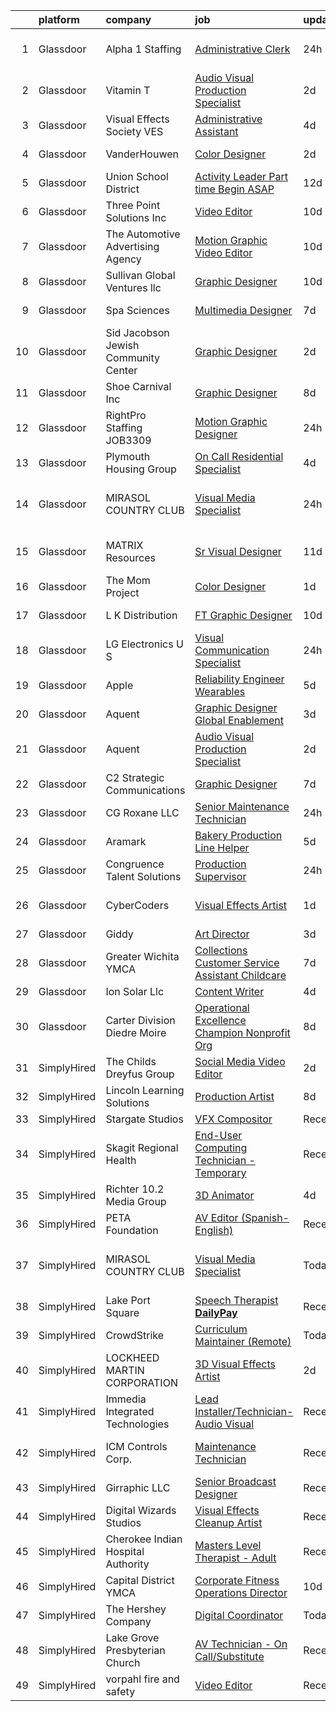 

|    | platform    | company                              | job                                                                                                                                                                                                                                                                                                                                                                                                                                                                                                                                                                                                                                                                                                                                                                                                                                                                                                                                                                                                                                                                                                                                                                                                                                                                                                                                                            | update_time   | location               |
|---:|:------------|:-------------------------------------|:---------------------------------------------------------------------------------------------------------------------------------------------------------------------------------------------------------------------------------------------------------------------------------------------------------------------------------------------------------------------------------------------------------------------------------------------------------------------------------------------------------------------------------------------------------------------------------------------------------------------------------------------------------------------------------------------------------------------------------------------------------------------------------------------------------------------------------------------------------------------------------------------------------------------------------------------------------------------------------------------------------------------------------------------------------------------------------------------------------------------------------------------------------------------------------------------------------------------------------------------------------------------------------------------------------------------------------------------------------------|:--------------|:-----------------------|
|  1 | Glassdoor   | Alpha 1 Staffing                     | [Administrative Clerk](https://www.glassdoor.com/partner/jobListing.htm?pos=126&ao=1110586&s=58&guid=00000182de15053688ca9e287318edaa&src=GD_JOB_AD&t=SR&vt=w&ea=1&cs=1_5d0ef1f0&cb=1661583296374&jobListingId=1008096950917&cpc=149B3D5996025BBA&jrtk=3-0-1gbf1a1g2k6d3801-1gbf1a1gi23j4000-852dd71b6639d043--6NYlbfkN0CLa6IWRRZo_HdAtB9VjvUwLb8x6SDxskg8w_1TL4vCvpN8vpWrRPzbrWGmBENJxIjuC9Y6QKW-J1bBk87Y8i8_JcXhvfruS6bxg5BIcc-mvpV4MqyLekB0aCVDKDQECMpQ_f2l6-x2jyr0w9oclG5zgLq-2MIMckpgE1PBDRoSzNK0ZZ1D7qZ4OdwKvWED9sJRO-nY7xh8gtYWdOhHMRBBqjfNHWuSj06wSjBAXk8abSINq19nua53-0Q5Iv4yOS0IPg2uTSZD5_7QwEQehkrYCjtlHwd-xJkNCW3e4dqmKlz3-l_dsBwMExzxzUtSbv37YE4NbDURRj8Wmwf3Zm9CFssWZo89H_B3z03zqn_Z7h2bDlGdamo6leMi_RWxmW7U1yjm1gb790_8lwEutKATZL9znyKN1-lYRs-MSrEw0fAuZiVnHGyNPbwWsZMYopsRL720thEyBWB0uDgKP4YYKeqONgDIVy--JN1oLE1-iCd3fmnRq4Db3nnmIlrqtt8%3D)                                                                                                                                                                                                                                                                                                                                                                                                                                                                                                  | 24h           | Fort Lauderdale, FL    |
|  2 | Glassdoor   | Vitamin T                            | [Audio   Visual Production Specialist](https://www.glassdoor.com/partner/jobListing.htm?pos=130&ao=1110586&s=58&guid=00000182de15053688ca9e287318edaa&src=GD_JOB_AD&t=SR&vt=w&cs=1_388a7c1f&cb=1661583296374&jobListingId=1008091985825&cpc=AC285F3A3ECA6BB0&jrtk=3-0-1gbf1a1g2k6d3801-1gbf1a1gi23j4000-1cc87704b8e3722c--6NYlbfkN0DMrcEu7yrtATojKJA7cEzGQ3FdRGWLh0CZQInL4ECGI6k5tN82kdM0cJmh4vC7Ggh7bkuNSoFE2-ez6ckPEOOe0yXwQpVWZCrfogwKFj5q4E09gC16xNRJF8DXWkqBqUHRIEr9_l_UrJN2jTXe8bQ3juZYukjeiZD98G-pE12QJ_UERCBD7kysVXPXIfmBJ5ZaLwVX8K0_G9WN4f1CvIb-6ltVI700LisAaXHWLJ5nrPV8t5oEnHLEjEkqmpUxnqC6li3_qRgRd2fJs7hhqRgpfQU98F5AAbOuXKZeyuIbvEmGo4q2RabCx1HY3VdDfq0rq3S2n9RPlXMH2uY64vXA8h1GpZyaJ8Vw6hUo4DwSs0zWEidtuL-PTx5kbMm1W8QFQTXVv3-UalAjjT6k7Yv3F2geN4nipV9DIOSR_ivzixj-d8fYQoBoLy3dG9S62ILyU8yGqOb6L-pyfV6x4JP6uqNPMTGLTUI%3D)                                                                                                                                                                                                                                                                                                                                                                                                                                                                                                                       | 2d            | Dearborn, MI           |
|  3 | Glassdoor   | Visual Effects Society  VES          | [Administrative Assistant](https://www.glassdoor.com/partner/jobListing.htm?pos=120&ao=1110586&s=58&guid=00000182de15053688ca9e287318edaa&src=GD_JOB_AD&t=SR&vt=w&ea=1&cs=1_c8a67bcf&cb=1661583296373&jobListingId=1008086026856&cpc=AC285F3A3ECA6BB0&jrtk=3-0-1gbf1a1g2k6d3801-1gbf1a1gi23j4000-3a0e011d3aac9d61--6NYlbfkN0AyBPx9UK4j5PCeiL_KF0kRj3xuzYuCAFQ0CfJKORQX7V02KQhB3W33uj3q4CsAHpcXduQ7yBLVw1bHBCUl3MCESZ8jbDV3jzGGOpzW93umnSlP0c58y_HcPWLAQRyR5Hi8l3E1-Ea-EBbNGQzoLwVR5KteIqP_JR4wvH0X--lWHBZbaXda7T6MHULgInm2cVhztjJkTEph7MMJqQxqaxDt7SQaFv22pOgColld4Ad7sU_XFb3bXm-1PijC8Z4ot4XswiwcMOuDVURsRXuqdm9kHUlkAdywFA74F4zsbocwQjgIkBE2mG7EOIgFcg_LOmgMTmJ1I7uVzogWVeJ2SAsx8h9XxO_3Hdq424GqZEm7JshfHRKJAVdkoyWb2t1gsHTbiFysOEdr3KnnfdGOriKZSObOm_Ub_7UH-ane96yo8hfAZzKKqOBFCREl-dxmeJgu8ANq1boLzeXsYQdO6LlWAnI_4HK5_PHzkZABQYxkOnkWJWpZpri9)                                                                                                                                                                                                                                                                                                                                                                                                                                                                                                            | 4d            | Sherman Oaks, CA       |
|  4 | Glassdoor   | VanderHouwen                         | [Color Designer](https://www.glassdoor.com/partner/jobListing.htm?pos=125&ao=1110586&s=58&guid=00000182de15053688ca9e287318edaa&src=GD_JOB_AD&t=SR&vt=w&ea=1&cs=1_c1e7b6b0&cb=1661583296374&jobListingId=1008092184728&cpc=F41FEAB56D215062&jrtk=3-0-1gbf1a1g2k6d3801-1gbf1a1gi23j4000-480ac33477a6e830--6NYlbfkN0DwTFf1i8tHxx5w6n6Gg6g51G1v2moTctKTWRheSvOoBGoYbE61eXaI4p99TMVe5-ayQmKUdCYxyi_EXPF0MeW0coNfVg54vQwjP_VMQ7A56klt1b6bbJAn7qJd2vDv42nbtg-6mOo58xtR9k6HzsfXLAcP_OD--UXhsf0MPZsbQyhncyrMNrs-0Ul-YYhgn0yHwKLe6_byhPcTYgpbQvj2v2QOwWTpEq85-16Q5vmF2AUtFzpRB0sETsOiXLwhjEi6m_cvSI0XW7zXijySzutxVuCdMN1mq9exv9rm626Zm7ShGb7Jdt6cQfZ2n6gJPFYm08Waeg6WOmUc0cNuXqfdhAuJ45K8lg6vfR3LduxJN13w2DUSXUYQoOp-CH5KcAQpgnorUXEIseBtyt604wTFDB0SoUXBNWrS0p5162Q8R_wQAdrgVSPdbQYEdexOnTmsO-81GaE92sPkeY7UOpEWUU_dg1h05gB6LgE3Lsh0hzoVoWnLcwvj)                                                                                                                                                                                                                                                                                                                                                                                                                                                                                                                      | 2d            | Beaverton, OR          |
|  5 | Glassdoor   | Union School District                | [Activity Leader   Part time   Begin ASAP](https://www.glassdoor.com/partner/jobListing.htm?pos=108&ao=1110586&s=58&guid=00000182de15053688ca9e287318edaa&src=GD_JOB_AD&t=SR&vt=w&ea=1&cs=1_5b8c78df&cb=1661583296371&jobListingId=1008070408201&cpc=C4A69CCDBB3B9599&jrtk=3-0-1gbf1a1g2k6d3801-1gbf1a1gi23j4000-f3a4d5eb60ebc147--6NYlbfkN0Bi-g4OEguhQEx4pjzkmulzkFDPdVMQm6g82nLRMcVRUMnZUr0y5XvhHGPLjYdim24et-36I0Fl6hfvVGyjgYtxD6CXFzDVtQgnWNWA8pbtQxH2KZ4itns7za0E1biC18aweudbPFL2Q4_Dj2Iu9KyAk5W-IIXwU4ufLSB-V6s215MQsOALKlMTniXts2OsXeqOOk-_w4jFw5N3J2DrvIMjmIeT85ymHo8Y_OjJNGlIn6w3uCF8h2aCoNx-C0_DP3X_XLGQ1VnK4l31MhA3XQNuaF4JITWoB4YJ6jk5mPIxpqvK-lajtU8VFGf1gsplNN78e8yGogFfxEWFtwWl6APdVGQC-dlVxZOQ6XUmFTr15UxCO3GkAh7vJrNSVWxeGxOX6lXO6m-X3n5kRxvSsCg4Wpj4qM7Gsoarzinh0Mq6GexSfosO5aC1d2hfVQYyk6UWlh080ODeamhwuk9ZNz97-5n-oi1GRfZwz9D7iQr3FIR4Ms0DOyog__zg0xmTpbzNaSHyqI93rw%3D%3D)                                                                                                                                                                                                                                                                                                                                                                                                                                                                | 12d           | San Jose, CA           |
|  6 | Glassdoor   | Three Point Solutions  Inc           | [Video Editor](https://www.glassdoor.com/partner/jobListing.htm?pos=121&ao=1110586&s=58&guid=00000182de15053688ca9e287318edaa&src=GD_JOB_AD&t=SR&vt=w&ea=1&cs=1_f88e65d7&cb=1661583296373&jobListingId=1008073933827&cpc=2CAED5C921A5F994&jrtk=3-0-1gbf1a1g2k6d3801-1gbf1a1gi23j4000-0098ecf835ef9619--6NYlbfkN0AXO2-80b6OrVq1jMY6MPakwTrBlFGFG9GXXoIqvIeRwHQKnllkc9g2j9MPJeoDIXHiC2Sh5oUlHpqKMZruQUuT8WvPWUDL82Zk53rRsWgdipKMKh0_N539OgYCqgJp6EX37OcU_G3t5LcqXWqvbF_qQjEmIckri4x5TMR23FxH6fFWu1Iiw8X0hGT_YIBYpj3ef-ZqekH9MrTc1G5eQk5Vt-MedzAmItWl-ylk2nthDyyGibpYRsRT8qp_72SdI7wHOl4CkBUgizzpQYDQncFVBmjzf1ZBPgIi5Men6Uk8O4M_Wft7tvl1quraBbBvoU28uf5jZDvF1Gpfi4miE9IKWmKyTbtESePABgj-lxXXqmxK9iBxewr8UXJPnUwOczdWzmhLAp3yZPcgZ4xn29eNamHRlS1oIbf71G8naOdXiHjfoyECgOwcQLWem3ywL3VX9XPYXLTjeOIV1JytQ_K-lUgQ_tNOIwvFmCbVs7Xba3nKhCbRqtkQ6zxgCvtUjBk%3D)                                                                                                                                                                                                                                                                                                                                                                                                                                                                                                          | 10d           | East Moline, IL        |
|  7 | Glassdoor   | The Automotive Advertising Agency    | [Motion Graphic Video Editor](https://www.glassdoor.com/partner/jobListing.htm?pos=106&ao=1110586&s=58&guid=00000182de15053688ca9e287318edaa&src=GD_JOB_AD&t=SR&vt=w&ea=1&cs=1_d38e9006&cb=1661583296371&jobListingId=1008074401677&cpc=FB7E4A1762AE5BEC&jrtk=3-0-1gbf1a1g2k6d3801-1gbf1a1gi23j4000-2a6dafd6c756d5de--6NYlbfkN0Cr-BjjHGpClfic8svx8fd_3JTRExqDo3uFGKQxpusPMr8ARulWR-5wsAuEDUyCThNO-R_b7ngPIW8XPPZlQlIa-k62ho1nBM83yXXQ2zRQMBNyyPCMibaWygeBmn01nIYe7vcjlI-H7Mz_XiyPQq6DbHKkwNSQ5y47XXA6xcG2MqSxm4fJUbJcEt59_S8MLO1GNcyBtQmSZ1sJSdAccjGVK8OPWMDtbD7RzbGZXClBy_6BkYWQIkPID58uNCCkMe5vcRi34YSQDQckD9hDYEQ-tEa80YTwSHTU8bxEJiWDEt5j0-ZXs43BOfM9MSoM4iyTaJ93LwWyqngHWNlg8pXh6-qMDmmCl0Kt-tRxUjHrPA4x2yr9MpXGMXvlz6dcrpDfRmuZyghyqfMxpIA3U_xSKQOoR0iUWAj104BbDEnWPftZqm_ejjAhIDrW_C_APhY608bUdOdIaRGBAVRRqqLzLmgv_ivjTiahHvzqL1DKcAofNSc4m5Uo_N7p8uGamdU%3D)                                                                                                                                                                                                                                                                                                                                                                                                                                                                                           | 10d           | Remote                 |
|  8 | Glassdoor   | Sullivan Global Ventures llc         | [Graphic Designer](https://www.glassdoor.com/partner/jobListing.htm?pos=107&ao=1110586&s=58&guid=00000182de15053688ca9e287318edaa&src=GD_JOB_AD&t=SR&vt=w&ea=1&cs=1_66744878&cb=1661583296371&jobListingId=1008074500368&cpc=AE9F6614D4EC1B58&jrtk=3-0-1gbf1a1g2k6d3801-1gbf1a1gi23j4000-8bd56c1b3e5e6b1b--6NYlbfkN0BdDHiSlq2TKVYTvK036ioTcRDjelCKzvFOpLFiF--0ifFBawJxXnTBOt8w5A1GyXLRjRQpIGx2BKNX-0fk_XrKev9l57tZiwv6ulmMsFmg0YrGjNxnIW8Sxao81IxPhTicq4WpKKUqQqfUtv7GkWvapB9WUmMlFrXkKDKjvr4Yeov_OptYGMbYSebaoqO4ncEe7CZ7k4IlKr50YoJIESCqvgjD17erp4SSGGoJLtlnCjjkW4JQa5UoOAas_VS1l_eMg7dY5ra4oyo45354M85MtLIQ9jtUAKYi0kPW56d3cL2xBbuVXOtHjkipsqITvMLZ8mTr2YM9Nib4g6kd-HP9VsDplnRyZ3Tg_Lj2TN1-XmKNXV6nVdAnED7HVqpUFRnHv0Npt1J_3DEGZT9-TNot0eqoMEbtiEA55F2BoEJtNmgeE8yau-qZAEHkUBE4udARujVQEixe3u-PoHR0Y7gUzIav2sqWGfppQJZJeXdE5ZAcEWAS7WnLHdY6bTKUFuA%3D)                                                                                                                                                                                                                                                                                                                                                                                                                                                                                                      | 10d           | Spring, TX             |
|  9 | Glassdoor   | Spa Sciences                         | [Multimedia Designer](https://www.glassdoor.com/partner/jobListing.htm?pos=101&ao=1110586&s=58&guid=00000182de15053688ca9e287318edaa&src=GD_JOB_AD&t=SR&vt=w&ea=1&cs=1_a883d572&cb=1661583296370&jobListingId=1008081001759&cpc=24BF2F2386F532EA&jrtk=3-0-1gbf1a1g2k6d3801-1gbf1a1gi23j4000-ace4fa9a69b02b8a--6NYlbfkN0DdNONLqhA8z6QrX6vw37qu8cGScUjPKwqVQr3YAsb4-5m6SkYfcfunlR4HuAxlrEj3Cu4gPUJjDoG9zcxxxmrGYPDKzHL8x7i50ZtIV6F3YDwvUr-Of4mRIwxiKcQLzemNfh3tYg1lxyJxAgmxtCY7uYphYxmkMiO5YeIhAuereU8DE1aoQ3TVxniFVMlJRPK6igVtzCn7fX-V13v85C_SLX4J3PFRs83l8JLu_nnfCFyZudf6sdM6R-UGHJvRUG04FqETb3zy4R9ZqhLNMUBoC_n19ZRhqeQ0Y9KI8rfDx-xrA6AWGKMwxTMz-dOLSwQ0rNrz5_-quNHWIrjqZeQXNyoNdxejFqoaG9_BVofnaGKXcDymy5_G7HCw9ELNiLHDSwCw9moHMljeP-UJbZMP1azWLHAG5trjRss1aj21otL6ET_nZviBTf1jV73CCOj37WXnthx99ZFF1l7r2OXtHpMIWhuS8UOmuHQbZaAqzsNmHuA-UCCEBEco6fvd2Vk%3D)                                                                                                                                                                                                                                                                                                                                                                                                                                                                                                   | 7d            | Port Saint Lucie, FL   |
| 10 | Glassdoor   | Sid Jacobson Jewish Community Center | [Graphic Designer](https://www.glassdoor.com/partner/jobListing.htm?pos=117&ao=1110586&s=58&guid=00000182de15053688ca9e287318edaa&src=GD_JOB_AD&t=SR&vt=w&ea=1&cs=1_5c24547d&cb=1661583296372&jobListingId=1008091273904&cpc=6FC5BA77C9A4CD78&jrtk=3-0-1gbf1a1g2k6d3801-1gbf1a1gi23j4000-2f5298d8925f82f9--6NYlbfkN0C6EFb90zln-hChyPLbNSf7Ax7MBlTjAuGj9fYNCmVhskL7zbZtRaEtyDO49l33wA5pEdmqgfF_jFN8n3VKmfEwCJ4ojJb6xq49vqMR7ENGYhjWoINbveNXfyWEEf2BrHKb8UCsM_09jaDGDOWfzWvF5PwNlzd6dCd5JKzmeQL-ejgw2Lt8Xux1zX2XSqSVkY8pydUPo4cwMdW9Yde72FUXaw82n9KHuTeSbmE4-xn-PUMRCnFl3HHtnosjqrfUdjf3ARe3WJ63gFCViF7QR6PX2E2IdQjGLlL-3VgEPmp43lu9l3VF1WYGweKS5OAlo-G2NjJyLHpBwY8MLfIZIs7AqsixrDwM1z4cjxm_LlhuzXcl8YFteYnEfDjpzQexkEYf7lc9Z7rBdzT09K8mYl9k9PkIJHT6WEvSwUOFlIHrUGuJvMvh4_m7sZY9dbcjpSYKPK9pOBYt1SsbgZmJZW8twwZ1reZ0GasiO8yGKKZz8TafjXKyE4y3EyOkm_WIMAQ%3D)                                                                                                                                                                                                                                                                                                                                                                                                                                                                                                      | 2d            | East Hills, NY         |
| 11 | Glassdoor   | Shoe Carnival  Inc                   | [Graphic Designer](https://www.glassdoor.com/partner/jobListing.htm?pos=115&ao=1110586&s=58&guid=00000182de15053688ca9e287318edaa&src=GD_JOB_AD&t=SR&vt=w&ea=1&cs=1_c3329b6b&cb=1661583296372&jobListingId=1008079094688&cpc=451933188B21919D&jrtk=3-0-1gbf1a1g2k6d3801-1gbf1a1gi23j4000-08ec2dc67172a84d--6NYlbfkN0DXBwa3qOAti5dsH4cJZzTtmfpav-_FjW2Cv9p6tjCthiXDFy3D4l_KnkK69y7sNZFUwtx8s_j24f4-TvfbvdwKrippb0s9RXQlCIGPXhpVbORsWhW-h7QjPublLOaFFfO7zfO1J4we_DA1WqlknePeG0kPf6VKGC5ivcSD9MmUHHbQYitDDaIdbkDsFfkrFAV7cqnqMiA3VVm3w1AHcMnle7iZkoCQSSDqp5YbB6-tb61uRdFUAbhGKz9cXE8LCIWJ0ZNlXpnqVFhGwHAjXtQtciaPQqEls3fzKfex8ow5PUQxe7I8ekshfZ5zlxvd6QsguUNcprbq-gkkLvm0-GWxPOvLh4hALVxTV_U4xbo6_kO54KQLfN5LGhju3Kp_lfZ6cAUFpiTcSxmxFAftasFhuqx0FI7E5XVOmP7quyYReJugsaNf0VG58Bq0Yvx__lPRBLXOmMqFBrAk9qc_UmxW618GdbUYe0iBojE_5VS9WBPLJ3rLC4as)                                                                                                                                                                                                                                                                                                                                                                                                                                                                                                                    | 8d            | Fort Mill, SC          |
| 12 | Glassdoor   | RightPro Staffing JOB3309            | [Motion Graphic Designer](https://www.glassdoor.com/partner/jobListing.htm?pos=123&ao=1110586&s=58&guid=00000182de15053688ca9e287318edaa&src=GD_JOB_AD&t=SR&vt=w&ea=1&cs=1_f7a1c5b2&cb=1661583296373&jobListingId=1008097046697&cpc=1120CD366D53BFD9&jrtk=3-0-1gbf1a1g2k6d3801-1gbf1a1gi23j4000-a888db8d285ab9b4--6NYlbfkN0CJfZ7eZoXlu3WpIyheS23JADRVPs__lPnDPOApCreD6qTRTNwQoT5isMbXmmLQIuzE-sKyyN66_dV9GDrzqUg4qaWg7T0SddcfHfCNDJLB-LlVil4tye1OKMb7hiXKPqD-SMvLDyqKIGN01OQRWMS5H4WfP9xjbOto9v_t8ieYqbODSWv5igz7gM6bz8GNGQtr1ybRHIFuVYkzDRoizWkaqOOpwMPnagWlyF0Bh2jtoOXxCX6ZqyAGo2B5UZlPIwRbmhlV6L8Psu3evQirUF6bbq4ucbZ_bhmloL3jpNAZRR2dY6vf0PNyaU1KCJq1187dMKLWLeTKjPYYgHchlnEkfz3Z3OmP3LG6d1C6_fOyrTyz0jIiVp3vc_3KQm-Ea1kNobXafrfa_a7xIYlZaOGEsS-M4nlCarlkmFUYDJhxHbr-gDMx_kLlaucjY3CnONb1lrFhVCc-Npn4FYPf9cPdMhwFuWpS2PJLAWO6Yxvsh3SrPhulxOI8V277C6aOWsMU4wOG_ND45WN9Hr3XhLHX)                                                                                                                                                                                                                                                                                                                                                                                                                                                                             | 24h           | Nashville, TN          |
| 13 | Glassdoor   | Plymouth Housing Group               | [On Call Residential Specialist](https://www.glassdoor.com/partner/jobListing.htm?pos=113&ao=1110586&s=58&guid=00000182de15053688ca9e287318edaa&src=GD_JOB_AD&t=SR&vt=w&ea=1&cs=1_a8401c15&cb=1661583296372&jobListingId=1008086424442&cpc=39A4E8CE329AB187&jrtk=3-0-1gbf1a1g2k6d3801-1gbf1a1gi23j4000-500d25c38ffb4937--6NYlbfkN0BLahNQvk40bqbBW3a6u-QlUhw6-fCtx-fWfSd3AIIdrh8BfI_3fgkdX_972yKlZ3BvvjbMKvgPV1hNPapzSgNfjXfVIGUpb1_KOx1mxKke5GGH0oQiyiFDj17YGm4JcGBGtEKxBvD_O99qLq0NX1Uykyx-4iHqPd9LPsnXXTgUFW_ER3AJ5kMHKR8PNqat3bk7ikQyREBfsi7hp6Eq1zjFTNI6wArBksj7OaGkPkyMV2ziUBzGD6xZi87fh4Pfa49yu3yRL5VnLoeAC-h7I-NRafjFgOvkkhVEEZGRW6XkHEWlel27tD1jRH2es5g7M7xUbVUXqAEjnf3q6S3dvC8amYgZlvGVh5W4o-jEsouBmLNvbtBuLgUBaK0o2-2pJyvb4zW9URkg5rkoPazSr-MVWcanjg0ODPdsVShrJvmhPosf0boIJsgyKV7nuCys837zSU_OhFyW3wDpjVX4xfbDfDrwYq-KvqpJvA6BsGeHoaOCggIPlqr_HESUurgXDiDrefxY6lAKEg%3D%3D)                                                                                                                                                                                                                                                                                                                                                                                                                                                                          | 4d            | Seattle, WA            |
| 14 | Glassdoor   | MIRASOL COUNTRY CLUB                 | [Visual Media Specialist](https://www.glassdoor.com/partner/jobListing.htm?pos=105&ao=1110586&s=58&guid=00000182de15053688ca9e287318edaa&src=GD_JOB_AD&t=SR&vt=w&ea=1&cs=1_c760dd1c&cb=1661583296370&jobListingId=1008097162683&cpc=C19BE7EA145E205E&jrtk=3-0-1gbf1a1g2k6d3801-1gbf1a1gi23j4000-fbd9eb12cc77fdd7--6NYlbfkN0D_KRozbKJx95I3LRYgbj09bqBDFeyQG4s8tCOB31p2DMG56vMp55On6rFCfHgcOAzyjRRYCCEPBFvtbPnsqNGVpekpq1w9fscXrvUc_0wdOXkAoH9VX3be4Fq8B-1yG9uR7dd2WTWKbwSSFj7ucgYHbO4Hv9g4Y9bzlqd1Lv_gB22llVqaVU-lW_1Y7nYRVyFO0kAIHjREeNQZiqggzJsMsr5ggw1Fje2iTw9uOEtUiEgCUk7BX4fr5UCWucWhDWxOxgySwRaHjVgBEm67MGXzso6bycLnbjOfB_vGawgRN8hqfXhRbsz-izfpCFTDCdXOLfgmTFXEJiC1kf3UGRXMcSdBhp_1DIRFq3JWpFHYk3TICI9E7LnBrdAe7V_7seHkijbAHW7oGnxOrhB7VHM1aSTIOkogM9A0wiHThY2g9iJhuvEJA9-xJVmd7SYMBUT5RmkOa5r3kF9wX-Y1LC07iASoBmAZIHUpvCa1Bd29aZAsH5S4f17yOt8vN4t5qEU%3D)                                                                                                                                                                                                                                                                                                                                                                                                                                                                                               | 24h           | Palm Beach Gardens, FL |
| 15 | Glassdoor   | MATRIX Resources                     | [Sr  Visual Designer](https://www.glassdoor.com/partner/jobListing.htm?pos=124&ao=1110586&s=58&guid=00000182de15053688ca9e287318edaa&src=GD_JOB_AD&t=SR&vt=w&ea=1&cs=1_a92e88c6&cb=1661583296374&jobListingId=1008072902768&cpc=C4A69CCDBB3B9599&jrtk=3-0-1gbf1a1g2k6d3801-1gbf1a1gi23j4000-81c5109876f46c66--6NYlbfkN0De5ppvndiyxA0pMSLQzOe_j9Mra0KF_8EhxTxOKXtZIfhM20E97mGJ28x3XA14Fw2Pmz8zENl6CaqysjzzP-P5em76Ai6Z-OAKvvJk2k8ZI7p6BJ4_RtWMdSJqh1wKKRpSiUqjWXi_r4uCi9Lm3O_Soy-8ODshxFTWKMugx9yx-EaqmjviDdqKx7VWifLyyEvgq89Kdp0nytwo5ABYQABSldOBw4X4F1Q12oQhvQey3u5gbcVyF3Sf4dbETN8AJ3y0qG5np01-8dVOUdnWmbR6awJwSaCFv_qwjnhDVJroXOOfRVSSVfJD_DC5Xc8CC390XoXZqpdGc6bh1VISTtffbBO2mOgMbZ7O30KX6G5MwX-7i6w-_Yytws9WVDLT1OiriBoP409pqT0AygBU8Ppgt2eGoVmuyRoOwSqhwJ1z9AkSWI9AUwKUSeDpaTHf3E_Eu8MlgXPGbz6TiICJWZu4OlfQ5sZ0qzruQzAAW73wlOcJ0X3GiEFUIOae-ifpEnmaaNAeJc17yeuHkpGTpxvBYjnpHx8Zaj_xE8qF96JgsQ%3D%3D)                                                                                                                                                                                                                                                                                                                                                                                                                                                     | 11d           | San Francisco, CA      |
| 16 | Glassdoor   | The Mom Project                      | [Color Designer](https://www.glassdoor.com/partner/jobListing.htm?pos=116&ao=1110586&s=58&guid=00000182de15053688ca9e287318edaa&src=GD_JOB_AD&t=SR&vt=w&cs=1_12dcde49&cb=1661583296372&jobListingId=1008094383000&cpc=1160948BCBA38B5B&jrtk=3-0-1gbf1a1g2k6d3801-1gbf1a1gi23j4000-d33cddce876cf7a1--6NYlbfkN0BDp_epf89aHDQhKpPegNJQ_ldQpEFZQsM9OcONMGxWx6pU56EKHF58QjVdAUvn2gXRtfyd_1WHfRCy99y1eXvF4SEcUuvf92kbK4XCr_fSMj9KQhyepS_ov8U3hD1TYhc5VKwN7vK0tvScxa0qV61D2dqwOw2aN9H37h6DMCiP3bHdSOi0_iuv75Hl1DcnxT0HTc0WNETbQBSdxIpA66-2CIgo_0x6qTdkt90G1IOtxesP-6-Fy44P4YBdQgiYOp6lBZvMQIRtVIokyuGY2GFQbL84SWMmMBHbdFuWge5Nf1zIGYdxQu0HvwcJroanrMf1rF85cJw2r4XF_4Y-C_lQHwHVy_kUX3q759p4NNjiEby1b-QHpofeFV3yNMMx8KXCx4u3AxLglGHuSozy_Byx89a6a0B3E_mnExbmXNoJfA4k4UfuwrotVj9X9Fs_TUKzatV1NbhswF808J3RuV-MRFlP6qgL37P_AgcaZ4M8vnQBQtnCyaYFUdfj3hJsanN3FvXpgoR1p0X8Id_q1auEqwt30g4azMcXujwcxQfR_U6c2QJU1r_UBAOi7t9198YyqjFTipKhkLHU1XZ3Y4D2)                                                                                                                                                                                                                                                                                                                                                                                                                           | 1d            | Beaverton, OR          |
| 17 | Glassdoor   | L K Distribution                     | [FT Graphic Designer](https://www.glassdoor.com/partner/jobListing.htm?pos=122&ao=1110586&s=58&guid=00000182de15053688ca9e287318edaa&src=GD_JOB_AD&t=SR&vt=w&ea=1&cs=1_9d1e488f&cb=1661583296373&jobListingId=1008074496057&cpc=8795CF9063CD573D&jrtk=3-0-1gbf1a1g2k6d3801-1gbf1a1gi23j4000-bcc4355283f626ed--6NYlbfkN0A953Z9EfJZc5Z9y7Wb0NkuJO-5BBnqXCJSieP3bN3oT-VJf1oG0BiHHfE0Zk6y3cfNrrkOIoOwu9kgCgpuD2edgNkIeRehHN-pQ4eFcDcGCI_cGf6-8-1wL3GL1pYaaacaUqzsGjmnwK863sREI9kq9ebFCy_Q_LipfHVoYCH0bzKtZzFhQD_ZH5ZZQd43SieFNTOslj60KaCSB_g0UujM73iprlGteq_dDu4NT73TsurGKNqyn-HI7yDouxP6TJOSU3gSTlJStH-XFvPZtuCO1X4SVmQX8KvXjsscAXeFi1s8PYagq5BSG0jDEVNyhHoOFvBYqQ0bj34U1FxQZlRnkfOdfpKzT3KO87v5M-f3kOTAG6YYsbYuR0PY7KctE5BxEZmwpbrN8FtaseU4WG0o172NkXpHB06_AUwTg4I4_ubPPC1suh5C5Y2c7J1mHkDLg7omqQPXBNXWUwi2ZgKjKBPpD1xTQHXZKLbgee3DnFum5U1Vms_j)                                                                                                                                                                                                                                                                                                                                                                                                                                                                                                                 | 10d           | La Mirada, CA          |
| 18 | Glassdoor   | LG Electronics U S                   | [Visual Communication Specialist](https://www.glassdoor.com/partner/jobListing.htm?pos=111&ao=1110586&s=58&guid=00000182de15053688ca9e287318edaa&src=GD_JOB_AD&t=SR&vt=w&cs=1_479b1308&cb=1661583296371&jobListingId=1008096667410&cpc=C891152315FA1AD8&jrtk=3-0-1gbf1a1g2k6d3801-1gbf1a1gi23j4000-fe66820735a001ed--6NYlbfkN0A9atWhvSYGDXYsuIFniFeMUfyhfiKb1gamun_MyY1nlold7GTuQPjQR8xaSdlZCsMLsliUo9cHFnhQ-Hdolq4d_MGMV8JicW3UfhTlcK8IAg_TlGTxt9Pr2qZUffs7C70hdNqAp1XcYY9nwMr1_X5IkOYhRBOTVM9iEj4LvGnzDJtt-nsh_UNFlZrxBsprRbIXGs_kq-Dak7nvThk8uD7CJetbnsOvokwbbvShis0S7xIIt8gxQztvhTi_b2ZfHpGNpI_sy1pbeSZRAQ0hKmxsY800a8U4qelEoH2mrCLs8nvtXx0XPpnsm62-MgM8ssMCnGUWkKFRrQ8XN9GxXuba0LIohmj4XraKF7gmyRFmr1OjhpDJ5Y18q-ynXQIX6ylV8iqzweNBu-vWSIaWlMzCJhbxKfmI6ALYKsSGtM4b1NIywuNL_jHR6by_lVqbgGQvlA0Wf7ymOo1iaTxbZ7RhUmY1raKGZfMUDLtFDbRTAOwb6kdZYcV1LQvL6I3msG8UWsIxjatoKMH0wUPvwqLayBit26qOokjagksMkZUj45ChELiioU5U7qgIx4ZyfR-t-Hkr70O2UKZgrzNGImGzicu81A24_H8%3D)                                                                                                                                                                                                                                                                                                                                                                                            | 24h           | Buffalo Grove, IL      |
| 19 | Glassdoor   | Apple                                | [Reliability Engineer   Wearables](https://www.glassdoor.com/partner/jobListing.htm?pos=118&ao=1110586&s=58&guid=00000182de15053688ca9e287318edaa&src=GD_JOB_AD&t=SR&vt=w&cs=1_8cc6a344&cb=1661583296372&jobListingId=1008083046479&cpc=FB7E4A1762AE5BEC&jrtk=3-0-1gbf1a1g2k6d3801-1gbf1a1gi23j4000-732b7955470c9c59--6NYlbfkN0BvKrLyj5gPmtZO9T8euul8TCxuuKNOtzRJOomxnwSEodTz2Bc-sPZl8WPllYOnI2jIEq4chKjg6HirRJH79om4VsZdqkylFuxzaCuiqBdTYtjazodANdqjWUIzJTsNmyNfCziJqET7z5BVeVhzt9nb8ePdwW612WJONyxhlmbXPCUycFpn4SF6DUjT_hsNr5AxMV5S93Qc4iJ_e8f8tHcsDZSG5SCQM7Yk-j5dYQTKymhkRfEhAkZN9sP1Kvq2eTcsSb3mMktIQTOBnZJY9JjAbm0IPPNmeu1yh5bqc1fj3iLS79E_GwYXOqIW04kIlmPGhIgOypen0KwxXhW054YSuRcicjfc8adMwf1FdURFaT7NP8XK3Osmf8nK0NKZcfCRNzr1_SFMgWVI78ZzwWksnv3SRLxuzPAp__U5IZnHOBC9A7uYuplnYJ5awn7u5VwIvGTzGp8qn449L1PKbUdUOgPGdNwoLi4aDvoFaspyGOhgCrzjShTj94K6_W2TMX-K25RMvNTSewzQ0wpJ9M2TPMElTCLcddStYr26_TzvJU84MWmMOjx1RZUGgGw-TMBqFT7Ahxo0ZKukvgR5UJWteQ0NoNVIuAGH__Vn3KGDKfzNO0RM1Atj021pivhKm42FqMolGlm3WCALHopJ9OtwcyuoOJm5rz-M8a3cOBattpJv4eYq3NcgCnxU7-3B0pCG0UIeDLc4e5kScKjL1Vgz7fMVv0bRv6-pp7_pL3h1LrxvEwgjyFWFCvb74ecPLe5hhvbuPjvb53caR_xwVqIP1Ht95z_lUyVMxoC_Kbqvsa3FITEG89Y2iA5kc86PNnFukqgz19ySnETaPj-KZsYCmC7IlImwwNKgIwExVxy1b9BhjXmezYOpy9gsui4u2wOzeNoFL2c3wCXCk0KfKF-_5yMuWbvMl8PQcMKDyqnsn2Yp8pEzVwgAgsynlltQB9QA9n_yT_gsCfPWrC03AsHv)         | 5d            | San Diego, CA          |
| 20 | Glassdoor   | Aquent                               | [Graphic Designer  Global Enablement](https://www.glassdoor.com/partner/jobListing.htm?pos=127&ao=1110586&s=58&guid=00000182de15053688ca9e287318edaa&src=GD_JOB_AD&t=SR&vt=w&cs=1_4530c4e3&cb=1661583296374&jobListingId=1008089329193&cpc=F41FEAB56D215062&jrtk=3-0-1gbf1a1g2k6d3801-1gbf1a1gi23j4000-c3336224ba19dae4--6NYlbfkN0DMrcEu7yrtATojKJA7cEzGQ3FdRGWLh0CZQInL4ECGI9gD0Wolx9R2EDT7B77c2cRrTdmS15zQI5Kt5qKQEs9K58KxDk0HNH5KM1JKQpMBwgzF9rFTbIL_JFwaCRir1PvmAVw08v98e8-nzrcgRwEEClcY-VvwETDMyOLnWpkC3Vs1VioT6yw-dx7fak_OatWCtKIqB-Jj4Uoag20fcpdkMzXFMkfcw8VjC4IBTLkRM1XvtefRWbwbHh4P_sQqcQiXtpPm7jxm1RKxqGjR9NdzjQ1NCrLiOGsB_m0VB9q816DNfnAnmMPibsuv7TduckALdPxoMBg9h6zgKK5UdQ51mjZbq4t7IHNWV83SJH0EXRamHC3CK0PC35qB4_x13sJiEWNxqqj_ml-pQERF9uM_Vqr5tjwgz9Yg9tixYwBNjXd93dM0VBjjGZdzBxIHNA21gujKpzpaIbaQWlhEiQR5)                                                                                                                                                                                                                                                                                                                                                                                                                                                                                                                                      | 3d            | Remote                 |
| 21 | Glassdoor   | Aquent                               | [Audio   Visual Production Specialist](https://www.glassdoor.com/partner/jobListing.htm?pos=129&ao=1110586&s=58&guid=00000182de15053688ca9e287318edaa&src=GD_JOB_AD&t=SR&vt=w&cs=1_19e8ad96&cb=1661583296374&jobListingId=1008092136665&cpc=654405A9B1E0A9F5&jrtk=3-0-1gbf1a1g2k6d3801-1gbf1a1gi23j4000-00daa78d74e39452--6NYlbfkN0DMrcEu7yrtATojKJA7cEzGQ3FdRGWLh0CZQInL4ECGI9gD0Wolx9R2v-Aex0-GK04ZmtV4Mj7bt-2jKgZCLVcBssE1g2ja5sZ06o9stpX1h4bD07QyLclRRwLgyPAaAXtqZ6PHTPrIV54oLLJKf5MYRLeRa0znXp429KZamQCiK6boPVJSqGq6Xv8YI-5qoYBL9OosKilZkeW_5XwfivVGm8uuzoULGsAbQLAFevnxmPGhBFxIAveI_nNyeePa_qonw3fek7Wk2PxrRjY4lNuIqxNiaFRlUGZZESyhJEidg413Gx8kCVYCiiVe5bx_GjnHlLnCKiadyNlKWoxD_xijsXvVVNLMWIaXnFD-vpyqwU1Nj0YT9oXUtD213OAeB3DSgirmbLxrLGePm0g8zZKmA9Wr78UbELF_BnSRz4EGvTB7xB-dg56DPacp8wkpsbNzFQj0EhLQvQ%3D%3D)                                                                                                                                                                                                                                                                                                                                                                                                                                                                                                                                         | 2d            | Dearborn, MI           |
| 22 | Glassdoor   | C2 Strategic Communications          | [Graphic Designer](https://www.glassdoor.com/partner/jobListing.htm?pos=112&ao=1110586&s=58&guid=00000182de15053688ca9e287318edaa&src=GD_JOB_AD&t=SR&vt=w&ea=1&cs=1_2d844ba6&cb=1661583296372&jobListingId=1008081650189&cpc=CBEBA1A9D941894A&jrtk=3-0-1gbf1a1g2k6d3801-1gbf1a1gi23j4000-5b023bf6265749a5--6NYlbfkN0CdCiQd4n-ZzTgjJysuIiOACiqyKi7c_V2n4S1U_1XYbYiuekMY8-wd71YxwVsC2CxmvlM7Y87BC3FQLs1adP5HgnGL9-zwFHpVWmP8WJFygdjUGTaMVMIVicJd0UCcPx5LAxb1UQkXEkVlEvIHo_IViHzRRN6U1rLWDHigvn2GPSvcXDDuWaqKzJA8GjNnR7qga04e4vWDyy-pv1XYJD1QgZ-3GkOZCCW-MTTNAqpPT7ADFK6M7BsBNwIKdNRDFaEYp4GRYDYoHdJPsM27B1dPU-wzlRZAUcvAJgpVpj9vPB79OUYAlAgw1pdgVsYR2mEAaTfeC9K0TmuTEG76VTZDfp--uKAp2f_QL1Y84GUhzlPWNHiHyNJGNqetOKHyC31Umjf-4lC55ZPy4aAHOCPEF_ogeH6ocDZ2YVhFpwDBVbuLklEEAYeOapvrwOErQRgr9UB_r46iV2VmdvzrdZT3QeiYBCqFJVTrOs5Uo4N_Jzp_BQZzr5X9eECJjRJta1I%3D)                                                                                                                                                                                                                                                                                                                                                                                                                                                                                                      | 7d            | Louisville, KY         |
| 23 | Glassdoor   | CG Roxane LLC                        | [Senior Maintenance Technician](https://www.glassdoor.com/partner/jobListing.htm?pos=104&ao=1110586&s=58&guid=00000182de15053688ca9e287318edaa&src=GD_JOB_AD&t=SR&vt=w&ea=1&cs=1_75397eed&cb=1661583296370&jobListingId=1008096846636&cpc=38E0756619F973C7&jrtk=3-0-1gbf1a1g2k6d3801-1gbf1a1gi23j4000-fa174f4e7a58880b--6NYlbfkN0DJF-O_yKI2mNfkikUOXzq7qRSheDZfwdHSefo1wgeIYyQFDPELtZ3_atlthIejeO4O-3w2Qzw1GMil8H2_-duOEI3m4h7WgvkykWFIwYSBwinvnCPLs0iG4VtxO7fVWwjSaW6pNbatk8m26mjXfWzJxbwVbvVH0ENHqoCwPnRKqNvgViIx_aFLILEHtZj2lemvTnsVrf9284GDCj97sFXGHNxLfcMSM6c4dIXEG88D3h12gsfbSvqzSZDIe9Q4-871b_gPB6k9r5MZuIsxUFwklRNP3yZYEThiQg0YNwoDLz_Ijyq-CvHhrVd3tk3Oekfi6rzBXZp_gvBasMotzPVUu_MRZ2DEt899TjdCHMs3r9TxuY0Z_HxEsi3OQwg86HjMsCSCcVlEDqtoLEQmP90UUiDxBHdHea_4CE8FGNKtAYsLNiXeNLHPLram6WVzsMi2HVYDtOXXDBG6xagiOgrr3JgoJa-lA66Qm6kK5_QS9GukowHnEd0WzH2xeEMKP6_EcFFqnriZow%3D%3D)                                                                                                                                                                                                                                                                                                                                                                                                                                                                           | 24h           | Weed, CA               |
| 24 | Glassdoor   | Aramark                              | [Bakery Production Line Helper](https://www.glassdoor.com/partner/jobListing.htm?pos=110&ao=1110586&s=58&guid=00000182de15053688ca9e287318edaa&src=GD_JOB_AD&t=SR&vt=w&ea=1&cs=1_046d7a0e&cb=1661583296371&jobListingId=1008084206572&cpc=F41FEAB56D215062&jrtk=3-0-1gbf1a1g2k6d3801-1gbf1a1gi23j4000-da3fa1282b05bef5--6NYlbfkN0Afi8hlyjXcFcTRB67AhKDs9_JHq9Ijljmoye2yl5v1h4nAKzjNd2DM3Z8nrPK1eJkMNr--GnlW45NszwxK51SI_xXqCEg5sVmk68YvegknmxvLR2GH8txH43O4Y2AG7jFbdB1dHIHHriuXBDyHjX8CeiKCktscIPdTqPiZ5YCIlwlpf0oY_9fMet-7XzAKok76T1X_cV9Oe0AY_HAKFPG54zklxnJED-L2VExWyLvcquVl0lmi1tZwnMvl_fpR8jSA3VECdT0hPzM72dpySVpKxBC7GzM7WGytVs124Kju19XxtKzXCq3v6K6pUjz82BHAe_EDI5luhonV7zRdiEQ2o8JJjvIG4uk-V0jiWkGBJp6rDW41ybYJf-sutbqBjwkNSlUAA4KrBCFYaRynQUBwK3xs6m69qRazULNnzlInf0nc28QDhkN2KEPkG-cF4HHEG1TmvUBqJSHLocKcVnTX3za3S9ly3pcv1C2zlpxq9tqTZiWvK13FOOqTpc_ykQP5IZeaS_If3g%3D%3D)                                                                                                                                                                                                                                                                                                                                                                                                                                                                           | 5d            | Denton, TX             |
| 25 | Glassdoor   | Congruence Talent Solutions          | [Production Supervisor](https://www.glassdoor.com/partner/jobListing.htm?pos=128&ao=1110586&s=58&guid=00000182de15053688ca9e287318edaa&src=GD_JOB_AD&t=SR&vt=w&ea=1&cs=1_ddfc4073&cb=1661583296374&jobListingId=1008097545466&cpc=2F9DD8B511C89582&jrtk=3-0-1gbf1a1g2k6d3801-1gbf1a1gi23j4000-7d8a7809fd7e4a34--6NYlbfkN0CBmQTjNe6GUyCkB-ilHHok7FMjDvUKshtjDzOHe3gGmkdmLdSgpw_Ago1wwTn1yQpWKp4KTyr6rRXMhedgZqJVSN7EvngnQe3gT5i8CrhxjdXEJ9afWtvfWNRWbVC-i6kfyxbIuwgJduKc62QWJtqL1JUDtgOxzP-ePnozl_ixGOFsthz36_aA6E2qrge30xETwjPBsfhMjjU35y7wsEhiov55e5Wg3pE4EmBlJYWJ-zdfyxU3H0K--GZMtOEp71U47tkvEfQsBwKUo9o6jN30oqiCu7yIluiTws_Dd8kPYnVvRXr5_VtpYGVnr2kkD9wIu13bglv3FlAB8Pt_5PW0YZXSfxqmYyyh_kDZ8hQMnf_e_fH8C_a7pfhFSY589Qm9VH53kphP0NMQCWJW7FyjXfgIFoiqo-PjhcTNOGVgbyI9OHmE0COdH_S7nb2ByB_nhAlMEKDQywERJB_9RA0Ot1vxZCxsMTjBEu8O5h7oAU_w7hpsUaPLxbuAEaOVfOEotsjfIaJFbo6d1TwvgU25)                                                                                                                                                                                                                                                                                                                                                                                                                                                                               | 24h           | Saint Louis, MO        |
| 26 | Glassdoor   | CyberCoders                          | [Visual Effects Artist](https://www.glassdoor.com/partner/jobListing.htm?pos=103&ao=1110586&s=58&guid=00000182de15053688ca9e287318edaa&src=GD_JOB_AD&t=SR&vt=w&ea=1&cs=1_39d5374a&cb=1661583296370&jobListingId=1008095416244&cpc=654405A9B1E0A9F5&jrtk=3-0-1gbf1a1g2k6d3801-1gbf1a1gi23j4000-c560cdef6aa7b637--6NYlbfkN0CpFJQzrgRR8WqXWK1qKKEqALWJw739KlKqr2H-MSI4eoBlI4EFrmor2FYZMP3muM0YFdWmT9tyVNqw68Sp-hmBZCNE2lgdlRC8IH4vLtiAdXJ7Qe3BZOKH8LkqNcN5a75H3IE_o0j9LY8YpJfip6GLNq7wZVIqN0Nhjc8OPvUWqeKt43lwq0whlqFa7F8Kj8mlFee_tqaRFMEcgC8N0L7oVtGBM6JIio2GytshMm3D258mWZT60ApupGCPaS8uyhv04gSvHHGFz5n7dztoUxnxCTZwn9E8Zx8z0BG9EWMBUM_V4dHMJrt3M3B1kqoFMaCe32HZeBzdIXktYrOr_WWqne4SzTPUDsvphcV0nOB4xKuyaBYSPiUgkHAO4hsbmVb5hvuh5cZgZnamAHvFSYxHfFLbelvLDZVgG1VB_3utmOk-0fN_VreNfFp8mUbSq_WHH0hNSo77tCOpXHmpDT1vqV5RCkbhM5l8KbHez1yqYspwD1kbarKZaNJ8Gn8Y2IW6tgpyc-OC6w-JPvt4fSKwvMD2ZwtUIZIDWWN1vj8nqW07qKgCbQ-WA6mkLGgNhhhsEYse_i4GnK1cnVbxlaXpwaRNLoQxngaWs7jauFbAZEe091hzBth5O4i69A2Dgl7JUKdleoHqxsPpgYk-CY3i1wO1tPJ09T142WhKuWGJ6wTAbv3EFTDZPlogpYgLYn06nWf4ta6bnTgf5TypEw8N69O3AmYHUh5HUqvIFr69GjpiYLIK0GP8QxJ44a9R2jickoA9ktUWgPFpmESwrz7vXRLtv4mW6WBiokUXPwCAsFE7EVtP1OmGDqntML1bQQkvtfABzkAjk0lvhNbSW9h-jkcEuFa2M_dqKmDPzGdtaaz4XNCSVvNoAIMzAuFoo1QTNRaxNM7wztpEm8b1Y_v38FRVixm2TGVoDZXkasVCypcKcqWnggH0QSiWB6qe8KS84zQdOMnPjsEzT7f8zPHMrQ7JgHIpA50%3D) | 1d            | Los Angeles, CA        |
| 27 | Glassdoor   | Giddy                                | [Art Director](https://www.glassdoor.com/partner/jobListing.htm?pos=102&ao=1110586&s=58&guid=00000182de15053688ca9e287318edaa&src=GD_JOB_AD&t=SR&vt=w&ea=1&cs=1_6d6f5b04&cb=1661583296370&jobListingId=1008088313303&cpc=E509DD49A6927373&jrtk=3-0-1gbf1a1g2k6d3801-1gbf1a1gi23j4000-c0c1a30f1c01c313--6NYlbfkN0Cd5ZvLdai7cR0fypH5_WiGezUQesq24dbKuF0ly35yaxRTBN3h8ZOqpUuZ6no3LTCO_pZlLS9IdtyEOsgDLzH1FGfPy80juuRuR0xta2v8xAxGN5A2COrL34bqiEUjvde6QH_voFGQF21BNx9ig9kgMNkiB8cqwXy0kpGKfh1orvg0YpHGF8JKyWCEEJhwyYByeY1Mt0oBeZjNxb4XMzXmqIlbxA4mBLO5dOeJyv4uxb76u2h0LMjbwEvWR7uLuyMG6KoNy1eu9wzUDqjpiPGwzlKpWatlF8FShdqbh18Hnd-imWcwshVED8lrKs5vv-bzcFHefp4l7suaWsRz6qH8antepsDmBlp5G9_T259UQvXVivcbWzQgBSlI2AUzg1QY1yCxbji2hqkLTVb-ortcNJ5ElqdkL-18xFQ9IVKqvnxdGUPqhtm_o6nyPMFDC26YmUYCQI42ousZSDGFg3yDOzTpj8uOUsddAHZWnlGrHqekCOWWeo_ZcZs69KuadwR4NfLf_X1LOQ%3D%3D)                                                                                                                                                                                                                                                                                                                                                                                                                                                                                            | 3d            | Austin, TX             |
| 28 | Glassdoor   | Greater Wichita YMCA                 | [Collections   Customer Service Assistant   Childcare](https://www.glassdoor.com/partner/jobListing.htm?pos=114&ao=1110586&s=58&guid=00000182de15053688ca9e287318edaa&src=GD_JOB_AD&t=SR&vt=w&ea=1&cs=1_f06ecf92&cb=1661583296372&jobListingId=1008081469457&cpc=1D891ED3EFC3904E&jrtk=3-0-1gbf1a1g2k6d3801-1gbf1a1gi23j4000-08c859f42124fdaf--6NYlbfkN0DQZrEMDyDQO-gby2e4jOyV01T5LYocgvIImFZgDnAMfl9IgVb8VIpFuZpQTB1aqKdjI7ygN3P6DAbcrlu-TDSRXCHkmGBChsZlk0JTIYz1XXAAt9rZ0izDrRVnXEyWhQ5ya-FQ6HEJFktaSCshyhAWMMma_YmozXdfeXL7d3pHrRzF7DJbET4jZF6mmbLhdJFkuSRFQfjovDshnSMExxnEcBX2Qr_CLp-sychDMCSgm44XCnLyIsfkl9TNB3hl9fb6kRHRAZYiGFk_M5cdRbG2jjZDtPBYiT_-zkJR1fJt27FjuAL3PS--HylDNvp8mAx4yp6yH5ZbsSj2HvzqgzH_UFs3P3Am6NbOCiR0ap_gH3JWG1KYSnX8C83qAtR9eR0W5f2-oENVq0SopEOjzTGiOJOnDGleyEh6IXes2Kq99GXG34z8GESNsRZFDIsaBqcHSQBZdSObesVGLDSTTq9AQjLd_kav5aU2nh026zXIsKwm61HB5l6qBS34AgmDqCFc5Nb0dYTsmJ5Ln6BJLd2xW2Ul14RvfiA%3D)                                                                                                                                                                                                                                                                                                                                                                                                                                  | 7d            | Wichita, KS            |
| 29 | Glassdoor   | Ion Solar Llc                        | [Content Writer](https://www.glassdoor.com/partner/jobListing.htm?pos=109&ao=1110586&s=58&guid=00000182de15053688ca9e287318edaa&src=GD_JOB_AD&t=SR&vt=w&ea=1&cs=1_462f3e53&cb=1661583296371&jobListingId=1008086024971&cpc=07D58528F3898F33&jrtk=3-0-1gbf1a1g2k6d3801-1gbf1a1gi23j4000-9d74d9f6541f54eb--6NYlbfkN0AltJ253pYd7wDA5Y2c0vzit8wethq8AtlNTe4srNQsaNR9Su8mKc36joBfxcwBWpLzT7LQn606s5DBWXlEUEaLwBzRDsL3B4yAW6um5W9eBCFbyUWGF9a__O-8L9fZ_HCtdiKneBQpvTyT6DII0YUAXY4uidYe4TMEaxVvM2YofuBOylyV_o1xHabafewdzn0xOTITX-Thf8n7JnPTmiajVgYXn0S4ivOKbFihx7-m1WF_vnZEcyxcUEhtXvXbjfLNcLPPvzDhf_-fxhJX9mv2Rcy1EO5uuqnHp7iUBvLjI77ePrYhsH6goNAj5aDDWYpbaJFRsvOXzly6gTcbPtjF172UbuKJ0N8Yp9q_7nz501jH_X0TB59Cj2ML49NEKi_XvtaKkQS06n0j3VeiyYfbwDZ3U09pn1dOkGwMbCRBwhBFwhAO7qwLu44ggAbXjovWYTpKVDx16GlIfyyXn5SmqbtqwdzqHhhOCe0l5svp-uFflB1aALDvBWvpGV5gtHM%3D)                                                                                                                                                                                                                                                                                                                                                                                                                                                                                                        | 4d            | Provo, UT              |
| 30 | Glassdoor   | Carter Division   Diedre Moire       | [Operational Excellence Champion   Nonprofit Org](https://www.glassdoor.com/partner/jobListing.htm?pos=119&ao=1110586&s=58&guid=00000182de15053688ca9e287318edaa&src=GD_JOB_AD&t=SR&vt=w&ea=1&cs=1_cb0857d0&cb=1661583296373&jobListingId=1008079069170&cpc=F41FEAB56D215062&jrtk=3-0-1gbf1a1g2k6d3801-1gbf1a1gi23j4000-3a01107850baa8a1--6NYlbfkN0AwWGgbtL5s0HQF2yLFQBHiLtp3cDZmOlqjkg5FRQiuvnblQUcXUvPB2krJWi0OQxZUFOb3HLSRhuAHiPyTBgm_lzrDTpOV0B1QZ58H3LClZlpkDO2Ks4BHdrsdtKy-h7NQh2bQvx-hy6GHjUoemib2N1qf8ZosEW5e2tr2FqiuQuNFySWd1COEOndy5dItyzLBCv5PVll3HucoXy8ozeF5JJQhM9QlDBzzArCx0XPUa14PEnB67AMCLesnWohv2ZbRhPOCKkcjCZ3fALC0W5-tNzsqsJY3zYBMRiLo9aK5K5bCr1JiEF2OmolZ8cLpqalT637VuYAKrBvAJTuMAXFSwIWW0w9dLheV3GqfKsyGGZ2ITIUleVAz0PisjkQZKC1KrMjCfJV5qFf0S0b6jdNJXPFYzkw7zyJgOHewIhCKBb3wQKeTv8vQwUFyyedjuEWt7_hps51p2u6wVEa4Qsk0kIwvAUmElkgqPf6EZeo1FRGXRitmq6Yqk9C6OaH9w13HizqyThfrdKOV_GV37Wxl)                                                                                                                                                                                                                                                                                                                                                                                                                                                     | 8d            | Newark, NJ             |
| 31 | SimplyHired | The Childs Dreyfus Group             | [Social Media Video Editor](https://www.simplyhired.com/job/2eamkX0xYawWX4ZgCC18u3NqOHYAWITJhpBN7LuSjpzzpLYgtas2OA?q=visual+effects)                                                                                                                                                                                                                                                                                                                                                                                                                                                                                                                                                                                                                                                                                                                                                                                                                                                                                                                                                                                                                                                                                                                                                                                                                           | 2d            | Remote +5 locations    |
| 32 | SimplyHired | Lincoln Learning Solutions           | [Production Artist](https://www.simplyhired.com/job/OuoI5eV4sZUd-xdj9x9iA8x9iJACBbQ_vWln9uxuW63FIscbwS_V0Q?q=visual+effects)                                                                                                                                                                                                                                                                                                                                                                                                                                                                                                                                                                                                                                                                                                                                                                                                                                                                                                                                                                                                                                                                                                                                                                                                                                   | 8d            | Remote                 |
| 33 | SimplyHired | Stargate Studios                     | [VFX Compositor](https://www.simplyhired.com/job/Sfd19adjJ5XjbtUNNvu-vz3MYh08PG5FxyGQ-h967jvwbASIAsqbDw?q=visual+effects)                                                                                                                                                                                                                                                                                                                                                                                                                                                                                                                                                                                                                                                                                                                                                                                                                                                                                                                                                                                                                                                                                                                                                                                                                                      | Recently      | Remote                 |
| 34 | SimplyHired | Skagit Regional Health               | [End-User Computing Technician - Temporary](https://www.simplyhired.com/job/lI09PUUwnPTtJoaUmWwPq11MyTV3t6sPJMzWUrFtOdiHJoAm8p6K8Q?q=visual+effects)                                                                                                                                                                                                                                                                                                                                                                                                                                                                                                                                                                                                                                                                                                                                                                                                                                                                                                                                                                                                                                                                                                                                                                                                           | Recently      | Mount Vernon, WA       |
| 35 | SimplyHired | Richter 10.2 Media Group             | [3D Animator](https://www.simplyhired.com/job/lBtwCvknyV64G9ySGWtRvRPB2FM7doQnxLlnumpd-MibiqQml5bSIQ?q=visual+effects)                                                                                                                                                                                                                                                                                                                                                                                                                                                                                                                                                                                                                                                                                                                                                                                                                                                                                                                                                                                                                                                                                                                                                                                                                                         | 4d            | Remote                 |
| 36 | SimplyHired | PETA Foundation                      | [AV Editor (Spanish-English)](https://www.simplyhired.com/job/5qaKmRuLAlV1WwyNEuG7OaZ9UqjS0QGLMklTD-8jRaCxFdIj0ItRdw?q=visual+effects)                                                                                                                                                                                                                                                                                                                                                                                                                                                                                                                                                                                                                                                                                                                                                                                                                                                                                                                                                                                                                                                                                                                                                                                                                         | Recently      | Remote                 |
| 37 | SimplyHired | MIRASOL COUNTRY CLUB                 | [Visual Media Specialist](https://www.simplyhired.com/job/4sKi3-QAVUUjXrieCCTee8oUZhqPJdSAO3fbHK6wFWJrSFF4CINH6Q?q=visual+effects)                                                                                                                                                                                                                                                                                                                                                                                                                                                                                                                                                                                                                                                                                                                                                                                                                                                                                                                                                                                                                                                                                                                                                                                                                             | Today         | Palm Beach Gardens, FL |
| 38 | SimplyHired | Lake Port Square                     | [Speech Therapist **DailyPay**](https://www.simplyhired.com/job/UnbmGA5ask0d3rqUECA3Vus0b1qHb1rsdbo-W4HeVzi_DQ2TQoAJ7Q?q=visual+effects)                                                                                                                                                                                                                                                                                                                                                                                                                                                                                                                                                                                                                                                                                                                                                                                                                                                                                                                                                                                                                                                                                                                                                                                                                       | Recently      | Leesburg, FL           |
| 39 | SimplyHired | CrowdStrike                          | [Curriculum Maintainer (Remote)](https://www.simplyhired.com/job/6VJJr9TZs_AdxbnRiHAIgZ_cvsaIAXsrX8HZRo3D6u4XtknEuanOug?q=visual+effects)                                                                                                                                                                                                                                                                                                                                                                                                                                                                                                                                                                                                                                                                                                                                                                                                                                                                                                                                                                                                                                                                                                                                                                                                                      | Today         | Remote                 |
| 40 | SimplyHired | LOCKHEED MARTIN CORPORATION          | [3D Visual Effects Artist](https://www.simplyhired.com/job/J3GjyzAcwZmVvmk1TNEJIy9cz-07OEKPtMqbbQurOD88lapBTUgJMA?q=visual+effects)                                                                                                                                                                                                                                                                                                                                                                                                                                                                                                                                                                                                                                                                                                                                                                                                                                                                                                                                                                                                                                                                                                                                                                                                                            | 2d            | Englewood, CO          |
| 41 | SimplyHired | Immedia Integrated Technologies      | [Lead Installer/Technician-Audio Visual](https://www.simplyhired.com/job/IL_TH2SXPlz2tOw2DDE_I22xSpEewZlkJne33ZaAXd-CmCI5oTmI_A?q=visual+effects)                                                                                                                                                                                                                                                                                                                                                                                                                                                                                                                                                                                                                                                                                                                                                                                                                                                                                                                                                                                                                                                                                                                                                                                                              | Recently      | Scottsdale, AZ         |
| 42 | SimplyHired | ICM Controls Corp.                   | [Maintenance Technician](https://www.simplyhired.com/job/MKpG2-bxhWXWB1ZMYVBf2c8_MdwqLVLyq7l2CTEvE-p4OflQd93yUA?q=visual+effects)                                                                                                                                                                                                                                                                                                                                                                                                                                                                                                                                                                                                                                                                                                                                                                                                                                                                                                                                                                                                                                                                                                                                                                                                                              | Recently      | North Syracuse, NY     |
| 43 | SimplyHired | Girraphic LLC                        | [Senior Broadcast Designer](https://www.simplyhired.com/job/fdtVv98VgJcLk1dKQRpSlJ1u8mn8l5ofLqE1u1ffRigiBtoFDmH6tg?q=visual+effects)                                                                                                                                                                                                                                                                                                                                                                                                                                                                                                                                                                                                                                                                                                                                                                                                                                                                                                                                                                                                                                                                                                                                                                                                                           | Recently      | Englewood, CO          |
| 44 | SimplyHired | Digital Wizards Studios              | [Visual Effects Cleanup Artist](https://www.simplyhired.com/job/kkqZXaOG1mVYi_8_TZsl5EWZe3RnXtgf1yRDCdM8gE9RydYvJlysrA?q=visual+effects)                                                                                                                                                                                                                                                                                                                                                                                                                                                                                                                                                                                                                                                                                                                                                                                                                                                                                                                                                                                                                                                                                                                                                                                                                       | Recently      | Remote                 |
| 45 | SimplyHired | Cherokee Indian Hospital Authority   | [Masters Level Therapist - Adult](https://www.simplyhired.com/job/Zb1f9ndDfCV9DwGpRQtBDaD502p99LL1Fuxm0qJ1PxK8iNIQhLI8UA?q=visual+effects)                                                                                                                                                                                                                                                                                                                                                                                                                                                                                                                                                                                                                                                                                                                                                                                                                                                                                                                                                                                                                                                                                                                                                                                                                     | Recently      | Cherokee, NC           |
| 46 | SimplyHired | Capital District YMCA                | [Corporate Fitness Operations Director](https://www.simplyhired.com/job/jElaJWqp3tNm1Zc5Vp3njtJ9fCEDjCw8KcbQglXS7A462AHfkKmDMQ?q=visual+effects)                                                                                                                                                                                                                                                                                                                                                                                                                                                                                                                                                                                                                                                                                                                                                                                                                                                                                                                                                                                                                                                                                                                                                                                                               | 10d           | Troy, NY               |
| 47 | SimplyHired | The Hershey Company                  | [Digital Coordinator](https://www.simplyhired.com/job/BcQDOuhWwE8tef7ZzE8MV3jwePyekirx5XX7m4ZaHoUCDIF3mnrw_w?q=visual+effects)                                                                                                                                                                                                                                                                                                                                                                                                                                                                                                                                                                                                                                                                                                                                                                                                                                                                                                                                                                                                                                                                                                                                                                                                                                 | Today         | Austin, TX             |
| 48 | SimplyHired | Lake Grove Presbyterian Church       | [AV Technician - On Call/Substitute](https://www.simplyhired.com/job/tb9Lp_96v5nuqnhe0ZYtbeKN6hRlb-jVRHz1dLdsFAKeVM_Axvfv9Q?q=visual+effects)                                                                                                                                                                                                                                                                                                                                                                                                                                                                                                                                                                                                                                                                                                                                                                                                                                                                                                                                                                                                                                                                                                                                                                                                                  | Recently      | Lake Oswego, OR        |
| 49 | SimplyHired | vorpahl fire and safety              | [Video Editor](https://www.simplyhired.com/job/WEj_TrLLNleQT-AG8WtNhOPw0dKcxHiI1FNChMXrX-YCiDd8U5-AZg?q=visual+effects)                                                                                                                                                                                                                                                                                                                                                                                                                                                                                                                                                                                                                                                                                                                                                                                                                                                                                                                                                                                                                                                                                                                                                                                                                                        | Recently      | Remote                 |